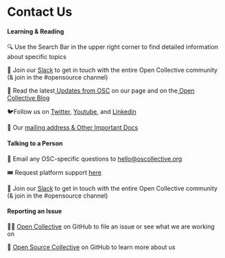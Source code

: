 # Contact Us

#### Learning & Reading

🔍 Use the Search Bar in the upper right corner to find detailed information about specific topics

💬 Join our [Slack](https://slack.opencollective.com) to get in touch with the entire Open Collective community (& join in the #opensource channel)

🌱 Read the latest[ Updates from OSC](https://opencollective.com/opensource/updates) on our page and on the[ Open Collective Blog](https://blog.opencollective.com)

:bird:Follow us on [Twitter](https://twitter.com/OpenSourceColl), [Youtube](https://www.youtube.com/channel/UC44Sz3HbmtxErhyruW7GHhg), and [Linkedin](https://www.linkedin.com/company/opensourcecollective/?viewAsMember=true)

📍 Our [mailing address & Other Important Docs](official-info-and-docs.md)

#### Talking to a Person

💌 Email any OSC-specific questions to [hello@oscollective.org](mailto:hello@oscollective.org)&#x20;

🎟  Request platform support [here](https://opencollective.com/help)

💬 Join our [Slack](https://slack.opencollective.com/) to get in touch with the entire Open Collective community (& join in the #opensource channel)

#### Reporting an Issue

👩‍💻 [Open Collective](https://github.com/opencollective) on GitHub to file an issue or see what we are working on

💾 [Open Source Collective](https://github.com/Open-Source-Collective) on GitHub to learn more about us






